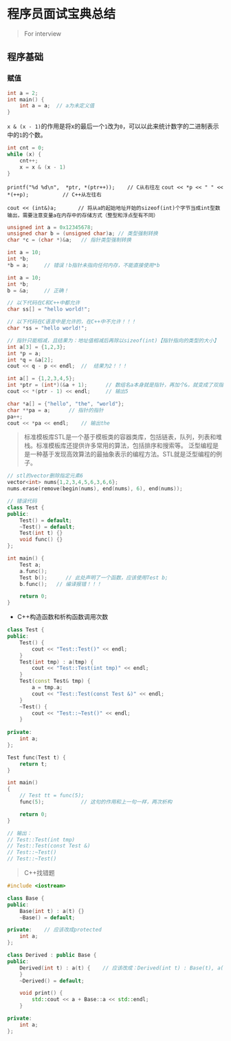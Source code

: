 # 程序员面试宝典总结
> For interview

## 程序基础
### 赋值

```c++
int a = 2;
int main() {
    int a = a;  // a为未定义值
}
```

`x & (x - 1)`的作用是将x的最后一个`1`改为`0`，可以以此来统计数字的二进制表示中的`1`的个数。
```c++
int cnt = 0;
while (x) {
    cnt++;
    x = x & (x - 1)
}
```

`printf("%d %d\n",  *ptr, *(ptr++));    // C从右往左`
`cout << *p << " " << *(++p);           // C++从左往右`

`cout << (int&)a;       // 将从a的起始地址开始的sizeof(int)个字节当成int型数输出，需要注意变量a在内存中的存储方式（整型和浮点型有不同）`

```c++
unsigned int a = 0x12345678;
unsigned char b = (unsigned char)a; // 类型强制转换
char *c = (char *)&a;   // 指针类型强制转换
```



```c++
int a = 10;
int *b;
*b = a;     // 错误！b指针未指向任何内存，不能直接使用*b
```

```c++
int a = 10;
int *b;
b = &a;     // 正确！
```

```C++
// 以下代码在C和C++中都允许
char ss[] = "hello world!";

// 以下代码在C语言中是允许的，在C++中不允许！！！
char *ss = "hello world!";
```


```c++
// 指针只能相减，且结果为：地址值相减后再除以sizeof(int)【指针指向的类型的大小】
int a[3] = {1,2,3};
int *p = a;
int *q = &a[2];
cout << q - p << endl;  //  结果为2！！！
```

```C++
int a[] = {1,2,3,4,5};
int *ptr = (int*)(&a + 1);      // 数组名a本身就是指针，再加个&，就变成了双指针。加1就是数组整体加1行
cout << *(ptr - 1) << endl;     // 输出5
```

```C++
char *a[] = {"hello", "the", "world"};
char **pa = a;      // 指针的指针
pa++;
cout << *pa << endl;    // 输出the
```


> 标准模板库STL是一个基于模板类的容器类库，包括链表，队列，列表和堆栈。标准模板库还提供许多常用的算法，包括排序和搜索等。
> 泛型编程是是一种基于发现高效算法的最抽象表示的编程方法。STL就是泛型编程的例子。

```c++
// stl的vector删除指定元素6
vector<int> nums{1,2,3,4,5,6,3,6,6};
nums.erase(remove(begin(nums), end(nums), 6), end(nums));
```

```C++
// 错误代码
class Test {
public:
    Test() = default;
    ~Test() = default;
    Test(int t) {}
    void func() {}
};

int main() {
    Test a;
    a.func();
    Test b();      // 此处声明了一个函数，应该使用Test b;
    b.func();   // 编译报错！！！

    return 0;
}
```


- C++构造函数和析构函数调用次数
```C++
class Test {
public:
    Test() {
        cout << "Test::Test()" << endl;
    }
    Test(int tmp) : a(tmp) {
        cout << "Test::Test(int tmp)" << endl;
    }
    Test(const Test& tmp) {
        a = tmp.a;
        cout << "Test::Test(const Test &)" << endl;
    }
    ~Test() {
        cout << "Test::~Test()" << endl;
    }
    
private:
    int a;
};

Test func(Test t) {
    return t;
}

int main()
{
    // Test tt = func(5);
    func(5);            // 这句的作用和上一句一样，两次析构

    return 0;
}

// 输出：
// Test::Test(int tmp)
// Test::Test(const Test &)
// Test::~Test()
// Test::~Test()
```


> C++找错题
```c++
#include <iostream>

class Base {
public:
    Base(int t) : a(t) {}
    ~Base() = default;

private:    // 应该改成protected
    int a;
};

class Derived : public Base {
public:
    Derived(int t) : a(t) {    // 应该改成：Derived(int t) : Base(t), a(t) {}
    }
    ~Derived() = default;

    void print() {
        std::cout << a + Base::a << std::endl;
    }

private:
    int a;
};
```